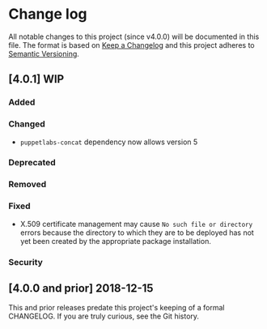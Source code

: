 <!--
# This file is part of the doubledog-koji Puppet module.
# Copyright 2018-2019 John Florian
# SPDX-License-Identifier: GPL-3.0-or-later

Template

## [VERSION] DATE/WIP
### Added
### Changed
### Deprecated
### Removed
### Fixed
### Security

-->

# Change log

All notable changes to this project (since v4.0.0) will be documented in this file.  The format is based on [Keep a Changelog](http://keepachangelog.com/en/1.0.0/) and this project adheres to [Semantic Versioning](http://semver.org).

## [4.0.1] WIP
### Added
### Changed
- `puppetlabs-concat` dependency now allows version 5
### Deprecated
### Removed
### Fixed
- X.509 certificate management may cause `No such file or directory` errors because the directory to which they are to be deployed has not yet been created by the appropriate package installation.
### Security

## [4.0.0 and prior] 2018-12-15

This and prior releases predate this project's keeping of a formal CHANGELOG.  If you are truly curious, see the Git history.
